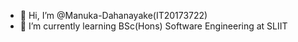 - 👋 Hi, I’m @Manuka-Dahanayake(IT20173722)
- 🌱 I’m currently learning BSc(Hons) Software Engineering at SLIIT


